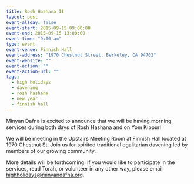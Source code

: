 ```yaml
---
title: Rosh Hashana II
layout: post
event-allday: false
event-start: 2015-09-15 09:00:00
event-end: 2015-09-15 13:00:00
event-time: "9:00 am"
type: event
event-venue: Finnish Hall
event-address: "1970 Chestnut Street, Berkeley, CA 94702"
event-website: ""
event-action: ""
event-action-url: ""
tags:
  - high holidays
  - davening
  - rosh hashana
  - new year
  - finnish hall
---
```


Minyan Dafna is excited to announce that we will be having morning services during both days of Rosh Hashana and on Yom Kippur! 

We will be meeting in the Upstairs Meeting Room at Finnish Hall located at 1970 Chestnut St. Join us for spirited traditional egalitarian davening led by members of our growing community.

More details will be forthcoming. If you would like to participate in the services, read Torah, or volunteer in any other way, please email highholidays@minyandafna.org.